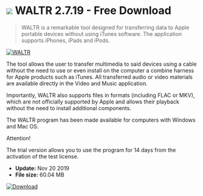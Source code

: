 # ![](https://cdn.softexe.net/static/icon/3/waltr-9487.png) WALTR 2.7.19 - Free Download

> WALTR is a remarkable tool designed for transferring data to Apple portable devices without using iTunes software. The application supports iPhones, iPads and iPods.

[![WALTR](https://gallery.dpcdn.pl/imgc/Tools/77690/g_-_420x350_1.5_-_x20170918165326_0.jpg)](https://softexe.net/win/hobbies-lifestyle/mobile/waltr:adhg.html)

The tool allows the user to transfer multimedia to said devices using a cable without the need to use or even install on the computer a combine harness for Apple products such as iTunes. All transferred audio or video materials are available directly in the Video and Music application.
 
 Importantly, WALTR also supports files in formats (including FLAC or MKV), which are not officially supported by Apple and allows their playback without the need to install additional components.
 
 The WALTR program has been made available for computers with Windows and Mac OS.
 
 Attention!
 
 The trial version allows you to use the program for 14 days from the activation of the test license.


- **Update:** Nov 20 2019
- **File size:** 60.04 MB

[![Download](https://cdn.softexe.net/static/img/download.png)](https://softexe.net/win/hobbies-lifestyle/mobile/waltr:adhg.html)

